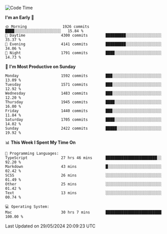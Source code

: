 <!--START_SECTION:waka-->
![Code Time](http://img.shields.io/badge/Code%20Time-4%2C019%20hrs%2028%20mins-blue)

**I'm an Early 🐤** 

```text
🌞 Morning                1926 commits        ████░░░░░░░░░░░░░░░░░░░░░   15.84 % 
🌆 Daytime                4300 commits        █████████░░░░░░░░░░░░░░░░   35.37 % 
🌃 Evening                4141 commits        █████████░░░░░░░░░░░░░░░░   34.06 % 
🌙 Night                  1791 commits        ████░░░░░░░░░░░░░░░░░░░░░   14.73 % 
```
📅 **I'm Most Productive on Sunday** 

```text
Monday                   1592 commits        ███░░░░░░░░░░░░░░░░░░░░░░   13.09 % 
Tuesday                  1571 commits        ███░░░░░░░░░░░░░░░░░░░░░░   12.92 % 
Wednesday                1483 commits        ███░░░░░░░░░░░░░░░░░░░░░░   12.20 % 
Thursday                 1945 commits        ████░░░░░░░░░░░░░░░░░░░░░   16.00 % 
Friday                   1440 commits        ███░░░░░░░░░░░░░░░░░░░░░░   11.84 % 
Saturday                 1705 commits        ████░░░░░░░░░░░░░░░░░░░░░   14.02 % 
Sunday                   2422 commits        █████░░░░░░░░░░░░░░░░░░░░   19.92 % 
```


📊 **This Week I Spent My Time On** 

```text
💬 Programming Languages: 
TypeScript               27 hrs 46 mins      ███████████████████████░░   92.20 % 
Markdown                 43 mins             █░░░░░░░░░░░░░░░░░░░░░░░░   02.42 % 
SCSS                     26 mins             ░░░░░░░░░░░░░░░░░░░░░░░░░   01.49 % 
Other                    25 mins             ░░░░░░░░░░░░░░░░░░░░░░░░░   01.42 % 
Text                     13 mins             ░░░░░░░░░░░░░░░░░░░░░░░░░   00.74 % 

💻 Operating System: 
Mac                      30 hrs 7 mins       █████████████████████████   100.00 % 
```


 Last Updated on 29/05/2024 20:09:23 UTC
<!--END_SECTION:waka-->
